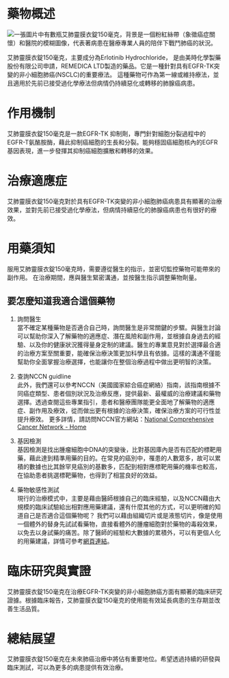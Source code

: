 # 藥物概述
![一張圖片中有數瓶艾肺靈膜衣錠150毫克，背景是一個粉紅絲帶（象徵癌症關懷）和醫院的模糊圖像，代表著病患在醫療專業人員的陪伴下戰鬥肺癌的狀況。](https://i.imgur.com/bRjRv1T.jpeg)

艾肺靈膜衣錠150毫克，主要成分為Erlotinib Hydrochloride， 是由美時化學製藥股份有限公司申請，REMEDICA LTD製造的藥品。它是一種針對具有EGFR-TK突變的非小細胞肺癌(NSCLC)的重要療法。 這種藥物可作為第一線或維持療法，並且適用於先前已接受過化學療法但病情仍持續惡化或轉移的肺腺癌病患。

# 作用機制

艾肺靈膜衣錠150毫克是一款EGFR-TK 抑制劑，專門針對細胞分裂過程中的EGFR-T氨酪胺酶，藉此抑制癌細胞的生長和分裂。能夠穩固癌細胞核內的EGFR基因表現，進一步發揮其抑制癌細胞擴散和轉移的效果。

# 治療適應症

艾肺靈膜衣錠150毫克對於具有EGFR-TK突變的非小細胞肺癌病患具有顯著的治療效果，並對先前已接受過化學療法，但病情持續惡化的肺腺癌病患也有很好的療效。

# 用藥須知

服用艾肺靈膜衣錠150毫克時，需要遵從醫生的指示，並密切監控藥物可能帶來的副作用。 在治療期間，應與醫生緊密溝通，並按醫生指示調整藥物劑量。

## 要怎麼知道我適合這個藥物 

1. 詢問醫生  
當不確定某種藥物是否適合自己時，詢問醫生是非常關鍵的步驟。與醫生討論可以幫助你深入了解藥物的適應症、潛在風險和副作用，並根據自身過去的經驗、以及你的健康狀況獲得量身定制的建議。醫生的專業意見對於選擇最合適的治療方案至關重要，能確保治療決策更加科學且有依據。這樣的溝通不僅能幫助你全面掌握治療選擇，也能讓你在整個治療過程中做出更明智的決策。 

2. 查詢NCCN guidline  
此外，我們還可以參考NCCN（美國國家綜合癌症網絡）指南，該指南根據不同癌症類型、患者個別狀況及治療反應，提供最新、最權威的治療建議和藥物選擇。透過查閱這些專業指引，患者和醫療團隊能更全面地了解藥物的適應症、副作用及療效，從而做出更有根據的治療決策，確保治療方案的可行性並提升療效。 
更多詳情，請訪問NCCN官方網站：[National Comprehensive Cancer Network - Home](https://www.nccn.org/)

3. 基因檢測  
基因檢測是找出腫瘤細胞中DNA的突變後，比對基因庫內是否有匹配的標靶用藥，藉此達到精準用藥的目的。在常見的癌別中，罹患的人數眾多，故可以累積的數據也比其餘罕見癌別的基數多，匹配到相對應標靶用藥的機率也較高，在協助患者挑選標靶藥物，也得到了相當良好的效益。 

4. 藥物敏感性測試  
現行的治療模式中，主要是藉由醫師根據自己的臨床經驗，以及NCCN藉由大規模的臨床試驗給出相對應用藥建議，還有什麼其他的方式，可以更明確的知道自己是否適合這個藥物呢？ 
我們可以藉由組織切片或是液態切片，像是使用一個體外的替身先試試看藥物，直接看體外的腫瘤細胞對於藥物的毒殺效果，以免去以身試藥的痛苦。除了醫師的經驗和大數據的累積外，可以有更個人化的用藥建議，詳情可參考[網頁連結](https://info.cancerfree.io/)。 

# 臨床研究與實證

艾肺靈膜衣錠150毫克在治療EGFR-TK突變的非小細胞肺癌方面有顯著的臨床研究證據。根據臨床報告，艾肺靈膜衣錠150毫克的使用能有效延長病患的生存期並改善生活品質。

# 總結展望

艾肺靈膜衣錠150毫克在未來肺癌治療中將佔有重要地位。希望透過持續的研發與臨床測試，可以為更多的病患提供有效治療。
